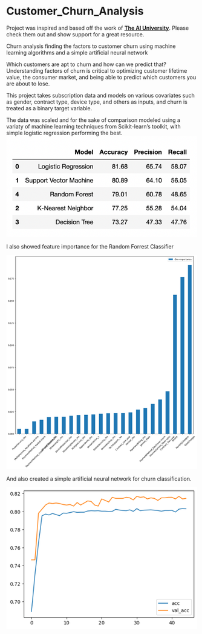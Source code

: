 # Customer_Churn_Analysis
Project was inspired and based off the work of [**The AI University**](https://youtu.be/j5WJDimjgLg). Please check them out and show support for a great resource.

Churn analysis finding the factors to customer churn using machine learning algorithms and a simple artificial neural network 

Which customers are apt to churn and how can we predict that? Understanding factors of churn is critical to optimizing customer lifetime value, the consumer market, and being able to predict which customers you are about to lose. 

This project takes subscription data and models on various covariates such as gender, contract type, device type, and others as inputs, and churn is treated as a binary target variable. 

The data was scaled and for the sake of comparison modeled using a variaty of machine learning techniques from Scikit-learn’s toolkit, with simple logistic regression performing the best. 
![me](https://github.com/skyblasy/Customer_Churn_Analysis/blob/main/modelperformance.png)

I also showed feature importance for the Random Forrest Classifier

![me](https://github.com/skyblasy/Customer_Churn_Analysis/blob/main/gini.png)

And also created a simple artificial neural network for churn classification. 

![me](https://github.com/skyblasy/Customer_Churn_Analysis/blob/main/ann_accuracy.png)

